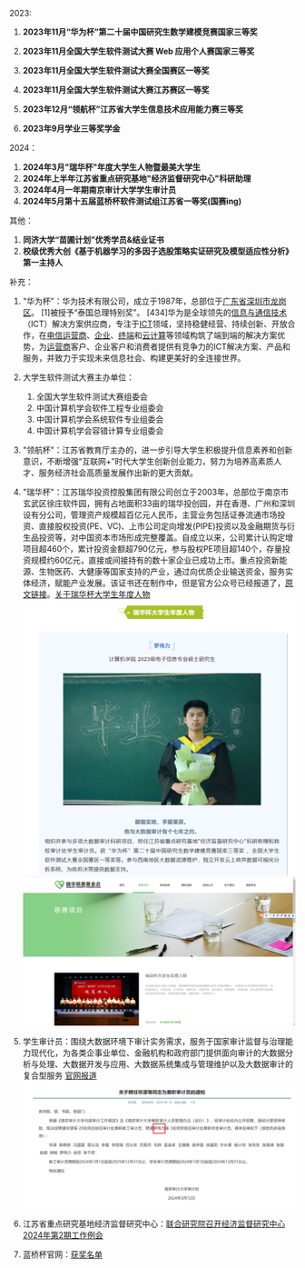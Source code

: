 2023:

1. **2023年11月“华为杯”第二十届中国研究生数学建模竞赛国家三等奖**

2. **2023年11月全国大学生软件测试大赛 Web 应用个人赛国家三等奖**

3. **2023年11月全国大学生软件测试大赛全国赛区一等奖**

4. **2023年11月全国大学生软件测试大赛江苏赛区一等奖**

5. **2023年12月“领航杯”江苏省大学生信息技术应用能力赛三等奖**

6. **2023年9月学业三等奖学金**

2024：

1. **2024年3月"瑞华杯"年度大学生人物暨最美大学生**
1. **2024年上半年江苏省重点研究基地"经济监督研究中心"科研助理**
1. **2024年4月一年期南京审计大学学生审计员**
1. **2024年5月第十五届蓝桥杯软件测试组江苏省一等奖(国赛ing)**


其他：

1. **同济大学“苗圃计划”优秀学员&结业证书**
1. **校级优秀大创《基于机器学习的多因子选股策略实证研究及模型适应性分析》第一主持人**





补充：

1. "华为杯"：华为技术有限公司，成立于1987年，总部位于[广东省](https://baike.baidu.com/item/广东省/132473?fromModule=lemma_inlink)[深圳市](https://baike.baidu.com/item/深圳市/11044365?fromModule=lemma_inlink)[龙岗区](https://baike.baidu.com/item/龙岗区/4165824?fromModule=lemma_inlink)。 [1]被授予“泰国总理特别奖”。 [434]华为是全球领先的[信息与通信技术](https://baike.baidu.com/item/信息与通信技术/18492416?fromModule=lemma_inlink)（ICT）解决方案供应商，专注于[ICT](https://baike.baidu.com/item/ICT/32270?fromModule=lemma_inlink)领域，坚持稳健经营、持续创新、开放合作，在[电信运营商](https://baike.baidu.com/item/电信运营商/10694548?fromModule=lemma_inlink)、[企业](https://baike.baidu.com/item/企业/707680?fromModule=lemma_inlink)、[终端](https://baike.baidu.com/item/终端/15634871?fromModule=lemma_inlink)和[云计算](https://baike.baidu.com/item/云计算/9969353?fromModule=lemma_inlink)等领域构筑了端到端的解决方案优势，为[运营商](https://baike.baidu.com/item/运营商/4530550?fromModule=lemma_inlink)客户、企业客户和消费者提供有竞争力的ICT解决方案、产品和服务，并致力于实现未来信息社会、构建更美好的全连接世界。

2. 大学生软件测试大赛主办单位：
   1. 全国大学生软件测试大赛组委会
   2. 中国计算机学会软件工程专业组委会
   3. 中国计算机学会系统软件专业组委会
   4. 中国计算机学会容错计算专业组委会

3. "领航杯"：江苏省教育厅主办的，进一步引导大学生积极提升信息素养和创新意识，不断增强“互联网+”时代大学生创新创业能力，努力为培养高素质人才、服务经济社会高质量发展作出新的更大贡献。

4. "瑞华杯"：江苏瑞华投资控股集团有限公司创立于2003年，总部位于南京市玄武区徐庄软件园，拥有占地面积33亩的瑞华投创园，并在香港、广州和深圳设有分公司，管理资产规模超百亿元人民币，主营业务包括证券流通市场投资、直接股权投资(PE、VC)、上市公司定向增发(PIPE)投资以及金融期货与衍生品投资等，对中国资本市场形成完整覆盖。自成立以来，公司累计认购定增项目超460个，累计投资金额超790亿元，参与股权PE项目超140个，存量投资规模约60亿元，直接或间接持有的数十家企业已成功上市。重点投资新能源、生物医药、大健康等国家支持的产业，通过向优质企业输送资金，服务实体经济，赋能产业发展。该证书还在制作中，但是官方公众号已经报道了，[原文链接](https://mp.weixin.qq.com/s/yCAIPZt7EIwk5mvwLXItxg)。[关于瑞华杯大学生年度人物](https://www.jsrh-foundation.org.cn/project/detail/PRO20211018144806097029)![image-20240504182424436](README.assets/image-20240504182424436.png)![image-20240428185212772](README.assets/image-20240428185212772.png)

5. 学生审计员：围绕大数据环境下审计实务需求，服务于国家审计监督与治理能力现代化，为各类企事业单位、金融机构和政府部门提供面向审计的大数据分析与处理、大数据开发与应用、大数据系统集成与管理维护以及大数据审计的复合型服务 [官网报道](https://sjc.nau.edu.cn/2024/0410/c3418a127887/page.htm)![image-20240428184118409](README.assets/image-20240428184118409.png)

6. 江苏省重点研究基地经济监督研究中心：[联合研究院召开经济监督研究中心 2024年第2期工作例会](https://jri.nau.edu.cn/2024/0325/c10286a126700/page.htm) 

7. 蓝桥杯官网：[获奖名单](https://dasai.lanqiao.cn/notices/1615/)

   